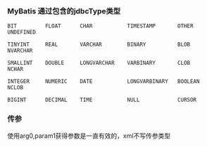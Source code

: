 ### MyBatis 通过包含的jdbcType类型

```
BIT         FLOAT      CHAR           TIMESTAMP       OTHER       UNDEFINED

TINYINT     REAL       VARCHAR        BINARY          BLOB        NVARCHAR

SMALLINT    DOUBLE     LONGVARCHAR    VARBINARY       CLOB        NCHAR

INTEGER     NUMERIC    DATE           LONGVARBINARY   BOOLEAN     NCLOB

BIGINT      DECIMAL    TIME           NULL            CURSOR
```

### 传参

使用arg0,param1获得参数是一直有效的，xml不写传参类型